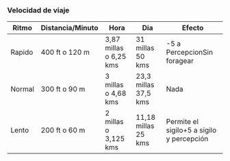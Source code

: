 ### Velocidad de viaje
| Ritmo  | Distancia/Minuto | Hora                   | Dia                  | Efecto                                    |
| ------ | ---------------- | ---------------------- | -------------------- | ----------------------------------------- |
| Rapido | 400 ft o 120 m   | 3,87 millas o 6,25 kms | 31 millas 50 kms     | -5 a PercepcionSin foragear               |
| Normal | 300 ft o 90 m    | 3 millas o 4,68 kms    | 23,3 millas 37,5 kms | Nada                                      |
| Lento  | 200 ft o 60 m    | 2 millas o 3,125 kms   | 11,18 millas  25 kms | Permite el sigilo+5 a sigilo y percepción |